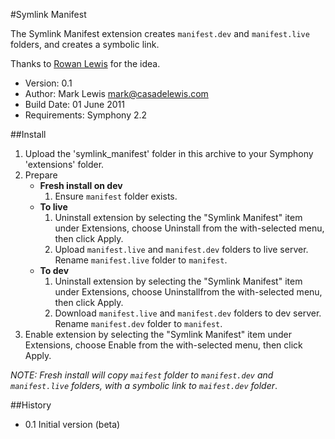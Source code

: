 #Symlink Manifest

The Symlink Manifest extension creates `manifest.dev` and `manifest.live` folders, and creates a symbolic link.

Thanks to [Rowan Lewis](http://rowanlewis.com/using-git-and-symphony-cms) for the idea.

- Version: 0.1
- Author: Mark Lewis <mark@casadelewis.com>
- Build Date: 01 June 2011
- Requirements: Symphony 2.2

##Install

1. Upload the 'symlink_manifest' folder in this archive to your Symphony
   'extensions' folder.
2. Prepare
    - **Fresh install on dev**
        1. Ensure `manifest` folder exists.
    - **To live**
        1. Uninstall extension by selecting the "Symlink Manifest" item under Extensions, choose Uninstall from the with-selected menu, then click Apply.
        2. Upload `manifest.live` and `manifest.dev` folders to live server. Rename `manifest.live` folder to `manifest`.
    - **To dev**
        1. Uninstall extension by selecting the "Symlink Manifest" item under Extensions, choose Uninstallfrom the with-selected menu, then click Apply.
        2. Download `manifest.live` and `manifest.dev` folders to dev server. Rename `manifest.dev` folder to `manifest`.
3. Enable extension by selecting the "Symlink Manifest" item under Extensions, choose Enable
   from the with-selected menu, then click Apply.

*NOTE: Fresh install will copy `maifest` folder to `manifest.dev` and `manifest.live` folders, with a symbolic link to `maifest.dev` folder*.

##History

- 0.1 Initial version (beta)